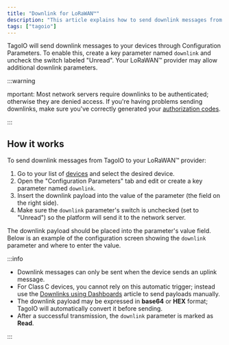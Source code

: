 ```yaml
---
title: "Downlink for LoRaWAN™"
description: "This article explains how to send downlink messages from TagoIO to LoRaWAN™ devices using Configuration Parameters, including required parameter names and authentication notes."
tags: ["tagoio"]
---
```

TagoIO will send downlink messages to your devices through Configuration Parameters. To enable this, create a key parameter named `downlink` and uncheck the switch labeled "Unread". Your LoRaWAN™ provider may allow additional downlink parameters.

:::warning

mportant: Most network servers require downlinks to be authenticated; otherwise they are denied access. If you're having problems sending downlinks, make sure you've correctly generated your [authorization codes](/docs/tagoio/integrations/general/authorization).

:::

## How it works

To send downlink messages from TagoIO to your LoRaWAN™ provider:

1. Go to your list of [devices](https://admin.tago.io/devices) and select the desired device.
2. Open the "Configuration Parameters" tab and edit or create a key parameter named `downlink`.
3. Insert the downlink payload into the value of the parameter (the field on the right side).
4. Make sure the `downlink` parameter's switch is unchecked (set to "Unread") so the platform will send it to the network server.

The downlink payload should be placed into the parameter's value field. Below is an example of the configuration screen showing the `downlink` parameter and where to enter the value.



:::info 

- Downlink messages can only be sent when the device sends an uplink message.  
- For Class C devices, you cannot rely on this automatic trigger; instead use the [Downlinks using Dashboards](/docs/tagoio/dashboards/downlinks-using-dashboards) article to send payloads manually.  
- The downlink payload may be expressed in **base64** or **HEX** format; TagoIO will automatically convert it before sending.  
- After a successful transmission, the `downlink` parameter is marked as **Read**.

:::